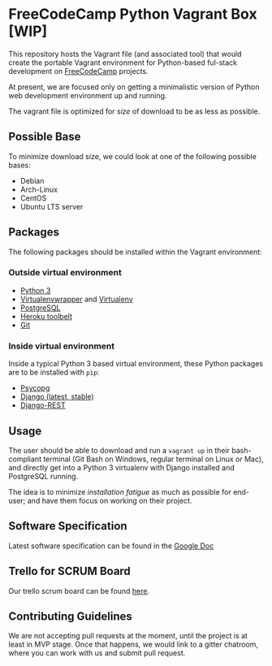 # FreeCodeCamp Python Vagrant Box [WIP]

This repository hosts the Vagrant file (and associated tool) that would create the portable Vagrant environment for Python-based ful-stack development on [FreeCodeCamp](https://freecodecamp.com) projects.

At present, we are focused only on getting a minimalistic version of Python web development environment up and running.

The vagrant file is optimized for _size_ of download to be as less as possible.

## Possible Base

To minimize download size, we could look at one of the following possible bases:
- Debian
- Arch-Linux
- CentOS
- Ubuntu LTS server

## Packages

The following packages should be installed within the Vagrant environment:

### Outside virtual environment
- [Python 3](https://www.python.org/download/releases/3.0/)
- [Virtualenvwrapper](https://virtualenvwrapper.readthedocs.io/en/latest/) and [Virtualenv](https://virtualenv.pypa.io/en/latest/)
- [PostgreSQL](http://www.postgresql.org/)
- [Heroku toolbelt](https://toolbelt.heroku.com/)
- [Git](https://git-scm.com/)

### Inside virtual environment

Inside a typical Python 3 based virtual environment, these Python packages are to be installed with `pip`:

- [Psycopg](http://initd.org/psycopg/docs/install.html)
- [Django (latest, stable)](https://www.djangoproject.com/)
- [Django-REST](http://www.django-rest-framework.org/)

## Usage
The user should be able to download and run a `vagrant up` in their bash-compliant terminal (Git Bash on Windows, regular terminal on Linux or Mac), and directly get into a Python 3 virtualenv with Django installed and PostgreSQL running.

The idea is to minimize _installation fatigue_ as much as possible for end-user; and have them focus on working on their project.

## Software Specification
Latest software specification can be found in the [Google Doc](https://docs.google.com/document/d/1VkHJRZs0XdL2ne1Z55eAWL8pLrhdhpb7i60dpph0jmY/)


## Trello for SCRUM Board
Our trello scrum board can be found [here](https://trello.com/b/wdC4OXE4/fcc-python-vagrant).

## Contributing Guidelines
We are not accepting pull requests at the moment, until the project is at least in MVP stage. Once that happens, we would link to a gitter chatroom, where you can work with us and submit pull request.
